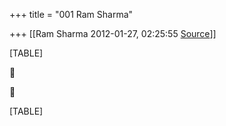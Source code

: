 +++
title = "001 Ram Sharma"

+++
[[Ram Sharma	2012-01-27, 02:25:55 [Source](https://groups.google.com/g/bvparishat/c/L4UsylZwqoU)]]



[TABLE]





[TABLE]

